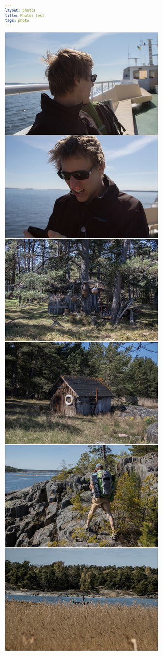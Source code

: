 ```yaml
---
layout: photos
title: Photos test
tags: photo
---
```




<section class="row">
<div class="col-xs-6 col-sm-4 col-md-4" id="pic5F0A7051-1jpg" onclick="showBig('#'+id)">
  <a class="thumbnail">
    <img src="/photos/2016-05-26-test/5F0A7051-1.jpg" class="img-rounded">
  </a>
</div><div class="col-xs-6 col-sm-4 col-md-4" id="pic5F0A7053-1jpg" onclick="showBig('#'+id)">
  <a class="thumbnail">
    <img src="/photos/2016-05-26-test/5F0A7053-1.jpg" class="img-rounded">
  </a>
</div><div class="col-xs-6 col-sm-4 col-md-4" id="pic5F0A7061-1jpg" onclick="showBig('#'+id)">
  <a class="thumbnail">
    <img src="/photos/2016-05-26-test/5F0A7061-1.jpg" class="img-rounded">
  </a>
</div><div class="col-xs-6 col-sm-4 col-md-4" id="pic5F0A7068-1jpg" onclick="showBig('#'+id)">
  <a class="thumbnail">
    <img src="/photos/2016-05-26-test/5F0A7068-1.jpg" class="img-rounded">
  </a>
</div><div class="col-xs-6 col-sm-4 col-md-4" id="pic5F0A7072-1jpg" onclick="showBig('#'+id)">
  <a class="thumbnail">
    <img src="/photos/2016-05-26-test/5F0A7072-1.jpg" class="img-rounded">
  </a>
</div><div class="col-xs-6 col-sm-4 col-md-4" id="pic5F0A7075-1jpg" onclick="showBig('#'+id)">
  <a class="thumbnail">
    <img src="/photos/2016-05-26-test/5F0A7075-1.jpg" class="img-rounded">
  </a>
</div></section>